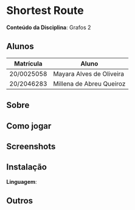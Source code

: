 # Shortest Route

**Conteúdo da Disciplina**: Grafos 2<br>

## Alunos
|Matrícula | Aluno |
| -- | -- |
|20/0025058| Mayara Alves de Oliveira
|20/2046283| Millena de Abreu Queiroz

## Sobre 

##  Como jogar

## Screenshots


## Instalação 
**Linguagem**: <br>

## Outros 



